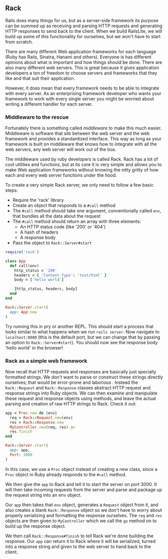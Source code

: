 ## Rack

Rails does many things for us, but as a server-side framework its
purpose can be summed up as receiving and parsing HTTP requests and
generating HTTP responses to send back to the client. When we build
RailsLite, we will build up some of this functionality for ourselves,
but we won't have to start from scratch.

There are many different Web application frameworks for each language (Ruby has
Rails, Sinatra, Hanami and others). Everyone is has different opinions about
what is important and how things should be done. There are also many different
web servers. This is great because it
gives application developers a ton of freedom to choose servers and frameworks
that they like and that suit their application.

However, it does mean that every framework needs to be able to integrate with
every server. As an enterprising framework developer who wants your framework to
work with every single server you might be worried about writing a different
handler for each server.

### Middleware to the rescue

Fortunately there is something called *middleware* to make this much easier.
Middleware is software that sits between the web server and the web framework
and provides a standardized interface. This way as long as your framework is
built on middleware that knows how to integrate with all the web servers, any
web server will work out of the box.

The middleware used by ruby developers is called Rack. Rack has a lot of cool
utilities and functions, but at its core it is very simple and allows you to
make Web application frameworks without knowing the nitty gritty of how each and
every web server functions under the hood.

To create a very simple Rack server, we only need to follow a few basic steps:
* Require the 'rack' library
* Create an object that responds to a `#call` method
* The `#call` method should take one argument, conventionally called `env`, that
  bundles all the data about the request
* The `#call` method should return an array with three elements:
  * An HTTP status code (like '200' or '404')
  * A hash of headers
  * A response body
* Pass the object to `Rack::Server#start`

```ruby
require('rack')

class App
  def call(env)
    http_status = '200'
    headers = { 'Content-Type': 'text/html' }
    body = ['hello world']

    [http_status, headers, body]
  end
end

Rack::Server.start(
  app: App.new
)
```

Try running this in pry or another REPL. This should start a process that looks
similar to what happens when we run `rails server`. Now navigate to
`localhost:8080` (this is the default port, but we can change that by passing an
option to `Rack::Server#start`). You should now see the response body 'hello
world' in the browser!

### Rack as a simple web framework

Now recall that HTTP requests and responses are basically just specially
formatted strings. We don't want to parse or construct these
strings directly ourselves; that would be error-prone and laborious . Instead the
`Rack::Request` and `Rack::Response` classes abstract
HTTP request and response strings into Ruby objects. We can then
examine and manipulate these request and response objects using
methods, and leave the actual parsing and creation of raw HTTP strings
to Rack. Check it out:

```ruby
app = Proc.new do |env|
  req = Rack::Request.new(env)
  res = Rack::Response.new
  MyController.new(req, res).go
  res.finish
end

Rack::Server.start(
  app: app,
  Port: 3000
)
```
In this case, we use a `Proc` object instead of creating a new class, since a
`Proc` object in Ruby already responds to the `#call` method.

We then give the `app` to Rack and tell it to start the server on port 3000. It
will then take incoming requests from the server and parse and package up the
request string into an env object.

Our `app` then takes that `env` object, generates a `Request` object from it, and also creates a blank `Rack::Response` object so
we don't have to worry about properly serializing and formatting the response
ourselves. The `req` and `res` objects are then given to `MyController` which we call
the `go` method on to build up the response object.

We then call `Rack::Response#finish` to tell Rack we're done
building the response. Our `app` can return it to Rack where it will be
serialized, turned into a response string and given to the web server to hand
back to the client.
